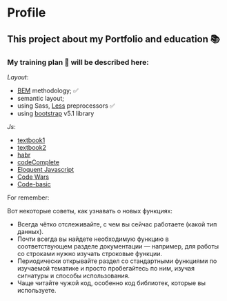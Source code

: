 # Profile

## This project about my Portfolio and education :books:

### My training plan :muscle: will be described here:

*Layout*: 

- [BEM] methodology;                                :white_check_mark:   
- semantic layout;
- using Sass, [Less] preprocessors                  :white_check_mark:
- using [bootstrap] v5.1 library

*Js*:

- [textbook1]
- [textbook2]
- [habr]
- [codeComplete]
- [Eloquent Javascript]
- [Code Wars]
- [Code-basic]


[Less]: https://mrmlnc.gitbooks.io/less-guidebook-for-beginners/content/chapter_2/homework.html
[bootstrap]: https://bootstrap-4.ru
[textbook1]: https://learn.javascript.ru
[textbook2]: https://github.com/azat-io/you-dont-know-js-ru/blob/master/up%20%26%20going/ch1.md
[habr]: https://habr.com/ru/company/ruvds/blog/429552/
[codeComplete]: https://habr.com/ru/post/77471/
[BEM]: https://habr.com/ru/company/yandex/blog/276035/
[Eloquent Javascript]: https://habr.com/ru/post/240219/
[Code Wars]: https://www.codewars.com
[Code-basic]: https://ru.code-basics.com


For remember:

Вот некоторые советы, как узнавать о новых функциях:

- Всегда чётко отслеживайте, с чем вы сейчас работаете (какой тип данных). 
- Почти всегда вы найдете необходимую функцию в соответствующем разделе документации — например, для работы со строками нужно изучать строковые функции.
- Периодически открывайте раздел со стандартными функциями по изучаемой тематике и просто пробегайтесь по ним, изучая сигнатуры и способы использования.
- Чаще читайте чужой код, особенно код библиотек, которые вы используете. 